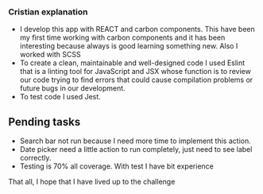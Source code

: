 ### Cristian explanation

* I develop this app with REACT and carbon components. This have been my first time working with carbon components and it has been interesting because always is good learning something new.
Also I worked with SCSS
* To create a clean, maintainable and well-designed code I used Eslint that is a linting tool for JavaScript and JSX whose function is to review our code trying to find errors that could cause compilation problems or future bugs in our development.
* To test code I used Jest.

## Pending tasks

* Search bar not run because I need more time to implement this action.
* Date picker need a little action to run completely, just need to see label correctly.
* Testing is 70% all coverage. With test I have bit experience

That all, I hope that I have lived up to the challenge